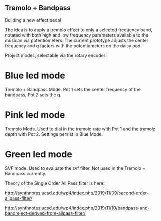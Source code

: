 ## Tremolo + Bandpass
Building a new effect pedal

The idea is to apply a tremolo effect to only a selected frequency band, notated with both high and low frequency parameters available to the musican via potentiometers. The current prototype adjusts the center frequency and q factors with the potentiometers on the daisy pod.

Project modes, selectable via the rotary encoder:

# Blue led mode
Tremolo + Bandpass Mode. Pot 1 sets the center frequency of the bandpass, Pot 2 sets the q. 

# Pink led mode
Tremolo Mode. Used to dial in the tremolo rate with Pot 1 and the tremolo depth with Pot 2. Settings persist in Blue Mode.

# Green led mode
SVF mode. Used to evaluate the svf filter. Not used in the Tremolo + Bandpass currently.


Theory of the Single Order All Pass filter is here: 

http://synthnotes.ucsd.edu/wp4/index.php/2019/11/09/second-order-allpass-filter/

http://synthnotes.ucsd.edu/wp4/index.php/2019/11/10/bandpass-and-bandreject-derived-from-allpass-filter/
